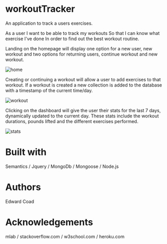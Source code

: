 # workoutTracker

An application to track a users exercises.

As a user I want to be able to track my workouts
So that I can know what exercise I've done
In order to find out the best workout routine.

Landing on the homepage will display one option for a new user, new workout and two options for returning users, continue workout and new workout.

![home](/images/homeSS.jpg?raw=true "home")

Creating or continuing a workout will allow a user to add exercises to that workout. If a workout is created a new collection is added to the database with a timestamp of the current time/day.

![workout](/images/workoutSS.jpg?raw=true "workout")

Clicking on the dashboard will give the user their stats for the last 7 days, dynamically updated to the current day. These stats include the workout durations, pounds lifted and the different exercises performed.

![stats](/images/statsSS.jpg?raw=true "stats")

# Built with
Semantics /
Jquery /
MongoDb /
Mongoose /
Node.js

# Authors
Edward Coad

# Acknowledgements
mlab /
stackoverflow.com /
w3school.com /
heroku.com